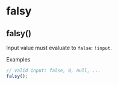# falsy

## falsy()

Input value must evaluate to `false`: `!input`.

Examples

```js
// valid input: false, 0, null, ...
falsy();
```
